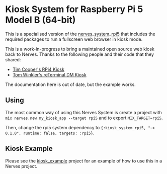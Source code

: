 # Kiosk System for Raspberry Pi 5 Model B (64-bit)

This is a specialised version of the
[nerves_system_rpi5](https://github.com/nerves-project/nerves_system_rpi5) that
includes the required packages to run a fullscreen web browser in kiosk mode.

This is a work-in-progress to bring a maintained open source web kiosk back to
Nerves. Thanks to the following people and their code that they shared:

- [Tim Cooper's RPi4 Kiosk](https://github.com/coop/kiosk_system_rpi4)
- [Tom Winkler's reTerminal DM Kiosk](https://github.com/formrausch/frio_rpi4)

The documentation here is out of date, but the example works.

## Using

The most common way of using this Nerves System is create a project with `mix
nerves.new my_kiosk_app --target rpi5` and to export `MIX_TARGET=rpi5`.

Then, change the rpi5 system dependency to `{:kiosk_system_rpi5, "~> 0.1.0",
runtime: false, targets: :rpi5}`.

## Kiosk Example

Please see the
[kiosk_example](https://github.com/nerves-web-kiosk/kiosk_example) project for
an example of how to use this in a Nerves project.
